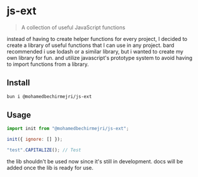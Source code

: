 # js-ext

> A collection of useful JavaScript functions

instead of having to create helper functions for every project, I decided to create a library of useful functions that I can use in any project.
bard recommended i use lodash or a similar library, but i wanted to create my own library for fun. and utilize javascript's prototype system to avoid having to import functions from a library.

## Install

```bash
bun i @mohamedbechirmejri/js-ext
```

## Usage

```js
import init from "@mohamedbechirmejri/js-ext";

init({ ignore: [] });

"test".CAPITALIZE(); // Test
```

the lib shouldn't be used now since it's still in development. docs will be added once the lib is ready for use.
